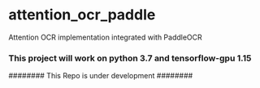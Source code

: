 # attention_ocr_paddle
Attention OCR implementation integrated with PaddleOCR


### This project will work on python 3.7 and tensorflow-gpu 1.15



######## This Repo is under development ########
